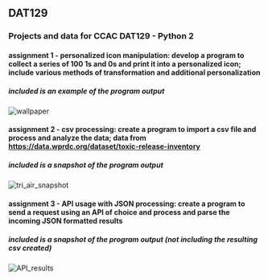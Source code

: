 ## DAT129
### Projects and data for CCAC DAT129 - Python 2

#### **assignment 1** - personalized icon manipulation: develop a program to collect a series of 100 1s and 0s and print it into a personalized icon; include various methods of transformation and additional personalization

##### included is an example of the program output

![wallpaper](https://user-images.githubusercontent.com/71047291/109729976-bd7f4200-7b86-11eb-8dc1-6051cf83d920.jpg)



#### **assignment 2** - csv processing: create a program to import a csv file and process and analyze the data; data from https://data.wprdc.org/dataset/toxic-release-inventory

##### included is a snapshot of the program output

![tri_air_snapshot](https://user-images.githubusercontent.com/71047291/109730510-970dd680-7b87-11eb-9dc1-f13cad76b9c6.jpg)



#### **assignment 3** - API usage with JSON processing: create a program to send a request using an API of choice and process and parse the incoming JSON formatted results

##### included is a snapshot of the program output (not including the resulting csv created)

![API_results](https://user-images.githubusercontent.com/71047291/110192701-b2821700-7dfd-11eb-84b0-fe2933bad44a.jpg)
